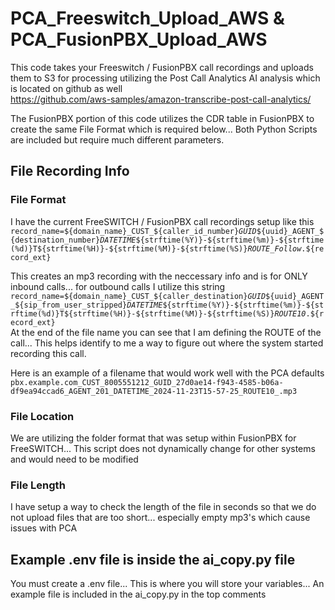 # PCA_Freeswitch_Upload_AWS & PCA_FusionPBX_Upload_AWS
This code takes your Freeswitch / FusionPBX call recordings and uploads them to S3 for processing utilizing the Post Call Analytics AI analysis which is located on github as well<br>
https://github.com/aws-samples/amazon-transcribe-post-call-analytics/

The FusionPBX portion of this code utilizes the CDR table in FusionPBX to create the same File Format which is required below... Both Python Scripts are included but require much different parameters.

## File Recording Info
### File Format
I have the current FreeSWITCH / FusionPBX call recordings setup like this<br>
<code>record_name=${domain_name}_CUST_${caller_id_number}_GUID_${uuid}_AGENT_${destination_number}_DATETIME_${strftime(%Y)}-${strftime(%m)}-${strftime(%d)}T${strftime(%H)}-${strftime(%M)}-${strftime(%S)}_ROUTE_Follow_.${record_ext}</code><br>

This creates an mp3 recording with the neccessary info and is for ONLY inbound calls... for outbound calls I utilize this string<br>
<code>record_name=${domain_name}_CUST_${caller_destination}_GUID_${uuid}_AGENT_${sip_from_user_stripped}_DATETIME_${strftime(%Y)}-${strftime(%m)}-${strftime(%d)}T${strftime(%H)}-${strftime(%M)}-${strftime(%S)}_ROUTE10_.${record_ext}</code><br>
At the end of the file name you can see that I am defining the ROUTE of the call... This helps identify to me a way to figure out where the system started recording this call.<br>

Here is an example of a filename that would work well with the PCA defaults<br>
<code>pbx.example.com_CUST_8005551212_GUID_27d0ae14-f943-4585-b06a-df9ea94ccad6_AGENT_201_DATETIME_2024-11-23T15-57-25_ROUTE10_.mp3</code><br>


### File Location
We are utilizing the folder format that was setup within FusionPBX for FreeSWITCH... This script does not dynamically change for other systems and would need to be modified


### File Length 
I have setup a way to check the length of the file in seconds so that we do not upload files that are too short... especially empty mp3's which cause issues with PCA



## Example .env file is inside the ai_copy.py file
You must create a .env file... This is where you will store your variables... An example file is included in the ai_copy.py in the top comments
